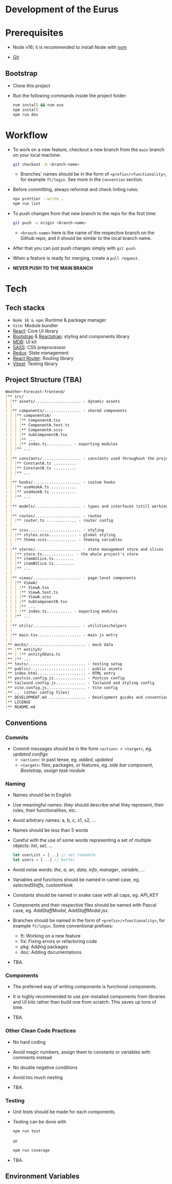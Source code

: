 # Development of the Eurus

# Prerequisites

- Node v16; it is recommended to install Node with [nvm](https://www.freecodecamp.org/news/node-version-manager-nvm-install-guide/)

- [Git](https://git-scm.com/book/en/v2/Getting-Started-Installing-Git)

## Bootstrap

- Clone this project

- Run the following commands inside the project folder:
  ```bash
  nvm install && nvm use
  npm install
  npm run dev
  ```

# Workflow

- To work on a new feature, checkout a new branch from the `main` branch on your local machine:

  ```bash
  git checkout -b <branch-name>
  ```

  - Branches' names should be in the form of `<prefix>/<functionality>`, for example `ft/login`. See more in the `Convention` section.

- Before committing, always reformat and check linting rules:

  ```bash
  npx prettier --write .
  npm run lint

  ```

- To push changes from that new branch to the repo for the first time:

  ```bash
  git push -u origin <branch-name>
  ```

  - `<branch-name>` here is the name of the respective branch on the Github repo, and it should be similar to the local branch name.

- After that you can just push changes simply with `git push`.

- When a feature is ready for merging, create a `pull request`.

- **NEVER PUSH TO THE MAIN BRANCH**

# Tech

## Tech stacks

- `Node 16 & npm`: Runtime & package manager
- `Vite`: Module bundler
- [React](https://reactjs.org/docs/getting-started.html): Core UI library
- [Bootstrap](https://getbootstrap.com/docs/5.0/getting-started/introduction/) & [Reactstrap](https://reactstrap.github.io/?path=/story/home-installation--page): styling and components library
- [MDB](https://mdbootstrap.com/docs/react/): UI kit
- [SASS](https://sass-lang.com/documentation/): CSS preprocessor
- [Redux](https://redux.js.org/introduction/getting-started): State management
- [React Router](https://reactrouter.com/en/main/start/tutorial): Routing library
- [Vitest](https://vitest.dev/guide/): Testing library

## Project Structure (TBA)

```markdown
Weather-Forecast-frontend/
|** src/
| |** assets/.................... - dynamic assets
| |  
| |** components/................ - shared components
| | |** componentsA/
| | | |** ComponentA.tsx
| | | |** ComponentA.test.ts
| | | |** ComponentA.scss
| | | |** SubComponentB.tsx
| | | |** ...
| | | |** index.ts........... - exporting modules
| | |** ...
| |  
| |** constants/................. - constants used throughout the project
| | |** ConstantA.ts ..........
| | |** ConstantB.ts ..........
| | |** ...
| |  
| |** hooks/..................... - custom hooks
| | |** useHookA.ts ...........
| | |** useHookB.ts ...........
| | |** ...
| |  
| |** models/.................... - types and interfaces (still working on it)
| |  
| |** routes/.................... - routes
| | |** router.ts ............. - router config
| |  
| |** scss....................... - styling
| | |** styles.scss............ - global styling
| | |** theme.scss............. - theming variables
| |  
| |** stores/.................... - state management store and slices
| | |** store.ts.............. - the whole project's store
| | |** itemASlice.ts.........
| | |** itemBSlice.ts.........
| | |** ...
| |  
| |** views/..................... - page-level components
| | |** ViewA/
| | | |** ViewA.tsx
| | | |** ViewA.test.ts
| | | |** ViewA.scss
| | | |** SubComponentB.tsx
| | | |** ...
| | | |** index.ts........... - exporting modules
| | |** ...
| |  
| |** utils/..................... - utilities/helpers
| |  
| |** main.tsx................... - main js entry
| |  
|** mocks/......................... - mock data
|** |** entityX/
|** | |** entityXData.ts
|** |** ...
|** tests/......................... - testing setup
|** public/........................ - public assets
|** index.html..................... - HTML entry
|** postcss.config.js.............. - Postcss config
|** tailwind.config.js............. - Tailwind and styling config
|** vite.config.js................. - Vite config
|** ... (other config files)
|** DEVELOPMENT.md ................ - Development guides and conventions
|** LICENSE
|** README.md
```

## Conventions

### Commits

- Commit messages should be in the form `<action> + <target>`, eg. _updated configs_
  - `<action>`: in past tense, eg. _added_, _updated_
  - `<target>`: files, packages, or features, eg. _side bar component_, _Bootstrap_, _assign task module_

### Naming

- Names should be in English

- Use meaningful names: they should describe what they represent, their roles, their functionalities, etc.

- Avoid arbitrary names: a, b, c, x1, x2, ...

- Names should be less than 5 words

- Careful with the use of some words representing a set of multiple objects: _list_, _set_, ...

  ```javascript
  let userList = [...] // not readable
  let users = [...] // better
  ```

- Avoid noise words: _the_, _a_, _an_, _data_, _info_, _manager_, _variable_, ...

- Variables and functions should be named in camel case, eg. _selectedStaffs_, _customHook_

- Constants should be named in snake case with all caps, eg. _API_KEY_

- Components and their respective files should be named with Pascal case, eg. _AddStaffModal_, _AddStaffModal.jsx_.

- Branches should be named in the form of `<prefix>/<functionality>`, for example `ft/login`. Some conventional prefixes:

  - ft: Working on a new feature
  - fix: Fixing errors or refactoring code
  - pkg: Adding packages
  - doc: Adding documentations

- TBA.

### Components

- The preferred way of writing components is functional components.

- It is highly recommended to use pre-installed components from libraries and UI kits rather than build one from scratch. This saves up tons of time.

- TBA.

### Other Clean Code Practices

- No hard coding

- Avoid magic numbers, assign them to constants or variables with comments instead

- No double negative conditions

- Avoid too much nesting

- TBA.

### Testing

- Unit tests should be made for each components.

- Testing can be done with

  ```bash
  npm run test
  ```

  or

  ```bash
  npm run coverage
  ```

- TBA.

## Environment Variables
